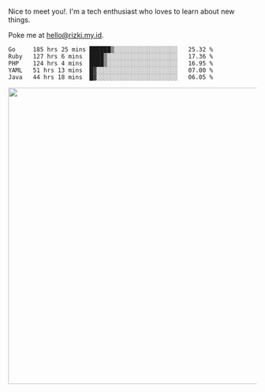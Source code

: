 Nice to meet you!. I'm a tech enthusiast who loves to learn about new things.

Poke me at hello@rizki.my.id.


<!--START_SECTION:waka-->
```text
Go     185 hrs 25 mins ██████▒░░░░░░░░░░░░░░░░░░   25.32 % 
Ruby   127 hrs 6 mins  ████▒░░░░░░░░░░░░░░░░░░░░   17.36 % 
PHP    124 hrs 4 mins  ████▒░░░░░░░░░░░░░░░░░░░░   16.95 % 
YAML   51 hrs 13 mins  █▓░░░░░░░░░░░░░░░░░░░░░░░   07.00 % 
Java   44 hrs 18 mins  █▓░░░░░░░░░░░░░░░░░░░░░░░   06.05 % 
```
<!--END_SECTION:waka-->

<img src="https://wakatime.com/share/@ede1b5fe-26f6-497d-825a-950073cfc3ad/c06cf848-b878-4e08-bd28-44e364e9aa64.png" width="600" />
